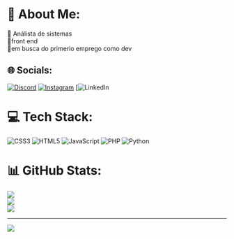 # 💫 About Me:
🔭 Análista de sistemas<br>👯front end<br>🤝em busca do primerio emprego como dev <br>


## 🌐 Socials:
[![Discord](https://img.shields.io/badge/Discord-%237289DA.svg?logo=discord&logoColor=white)](https://discord.gg/DavidLucas#2783) [![Instagram](https://img.shields.io/badge/Instagram-%23E4405F.svg?logo=Instagram&logoColor=white)](https://instagram.com/_ddavidlucass) [![LinkedIn](https://img.shields.io/badge/www.linkedin.com/in/davidlucas248) 

# 💻 Tech Stack:
![CSS3](https://img.shields.io/badge/css3-%231572B6.svg?style=flat&logo=css3&logoColor=white) ![HTML5](https://img.shields.io/badge/html5-%23E34F26.svg?style=flat&logo=html5&logoColor=white) ![JavaScript](https://img.shields.io/badge/javascript-%23323330.svg?style=flat&logo=javascript&logoColor=%23F7DF1E) ![PHP](https://img.shields.io/badge/php-%23777BB4.svg?style=flat&logo=php&logoColor=white) ![Python](https://img.shields.io/badge/python-3670A0?style=flat&logo=python&logoColor=ffdd54)
# 📊 GitHub Stats:
![](https://github-readme-stats.vercel.app/api?username=davinhotech&theme=vision-friendly-dark&hide_border=true&include_all_commits=false&count_private=false)<br/>
![](https://github-readme-streak-stats.herokuapp.com/?user=davinhotech&theme=vision-friendly-dark&hide_border=true)<br/>
![](https://github-readme-stats.vercel.app/api/top-langs/?username=davinhotech&theme=vision-friendly-dark&hide_border=true&include_all_commits=false&count_private=false&layout=compact)

---
[![](https://visitcount.itsvg.in/api?id=davinhotech&icon=0&color=0)](https://visitcount.itsvg.in)

<!-- Proudly created with GPRM ( https://gprm.itsvg.in ) -->
